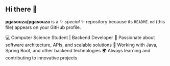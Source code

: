 ## Hi there 👋

**pgasouza/pgasouza** is a ✨ _special_ ✨ repository because its `README.md` (this file) appears on your GitHub profile.

💻 Computer Science Student | Backend Developer
🚀 Passionate about software architecture, APIs, and scalable solutions
🔧 Working with Java, Spring Boot, and other backend technologies
🌍 Always learning and contributing to innovative projects
